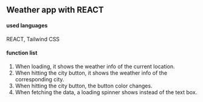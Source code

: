 ## Weather app with REACT

#### used languages

REACT, Tailwind CSS

#### function list

1. When loading, it shows the weather info of the current location.
2. When hitting the city button, it shows the weather info of the corresponding city.
3. When hitting the city button, the button color changes.
4. When fetching the data, a loading spinner shows instead of the text box.
